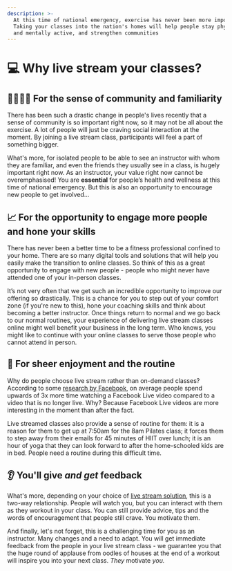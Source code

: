 ```yaml
---
description: >-
  At this time of national emergency, exercise has never been more important.
  Taking your classes into the nation's homes will help people stay physically
  and mentally active, and strengthen communities
---
```


# 💻 Why live stream your classes?

## 👨‍👩‍👧‍👦 For the sense of community and familiarity

There has been such a drastic change in people's lives recently that a sense of community is so important right now, so it may not be all about the exercise. A lot of people will just be craving social interaction at the moment. By joining a live stream class, participants will feel a part of something bigger.

What's more, for isolated people to be able to see an instructor with whom they are familiar, and even the friends they usually see in a class, is hugely important right now. As an instructor, your value right now cannot be overemphasised! You are **essential** for people’s health and wellness at this time of national emergency. But this is also an opportunity to encourage new people to get involved...

## 📈 For the opportunity to engage more people and hone your skills

There has never been a better time to be a fitness professional confined to your home. There are so many digital tools and solutions that will help you easily make the transition to online classes. So think of this as a great opportunity to engage with new people - people who might never have attended one of your in-person classes.

It’s not very often that we get such an incredible opportunity to improve our offering so drastically. This is a chance for you to step out of your comfort zone \(if you're new to this\), hone your coaching skills and think about becoming a better instructor. Once things return to normal and we go back to our normal routines, your experience of delivering live stream classes online might well benefit your business in the long term. Who knows, you might like to continue with your online classes to serve those people who cannot attend in person.

## 👏 For sheer enjoyment and the routine

Why do people choose live stream rather than on-demand classes? According to some [research by Facebook](https://about.fb.com/news/2016/03/news-feed-fyi-taking-into-account-live-video-when-ranking-feed/), on average people spend upwards of 3x more time watching a Facebook Live video compared to a video that is no longer live. Why? Because Facebook Live videos are more interesting in the moment than after the fact.

Live streamed classes also provide a sense of routine for them: it is a reason for them to get up at 7:50am for the 8am Pilates class; it forces them to step away from their emails for 45 minutes of HIIT over lunch; it is an hour of yoga that they can look forward to after the home-schooled kids are in bed. People need a routine during this difficult time.

## 👂 You'll give _and get_ feedback

What's more, depending on your choice of [live stream solution](../how-to-set-up-for-live-streaming/your-tech-set-up/choosing-a-live-streaming-solution/), this is a two-way relationship. People will watch you, but you can interact with them as they workout in your class. You can still provide advice, tips and the words of encouragement that people still crave. You motivate them.

And finally, let's not forget, this is a challenging time for you as an instructor. Many changes and a need to adapt. You will get immediate feedback from the people in your live stream class - we guarantee you that the huge round of applause from oodles of houses at the end of a workout will inspire you into your next class. _They_ motivate _you._

